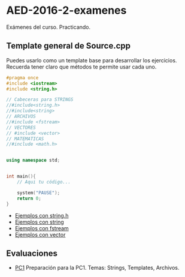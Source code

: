 
# AED-2016-2-examenes


Exámenes del curso. Practicando.

## Template general de Source.cpp

Puedes usarlo como un template base para desarrollar los ejercicios. Recuerda
tener claro que métodos te permite usar cada uno.

```cpp  
#pragma once
#include <iostream>
#include <string.h>

// Cabeceras para STRINGS
//#include<string.h>   
//#include<string>
// ARCHIVOS
//#include <fstream>
// VECTORES
// #include <vector>
// MATEMATICAS
//#include <math.h>


using namespace std;


int main(){
	// Aqui tu código...

	system("PAUSE");
	return 0;
}
```  

- [Ejemplos con string.h]()
- [Ejemplos con string]()
- [Ejemplos con fstream]()
- [Ejemplos con vector]()

## Evaluaciones  

- [PC1](https://github.com/UPCDevs/AED-2016-2-examenes/tree/master/PC1)
  Preparación para la PC1. Temas: Strings, Templates, Archivos.
